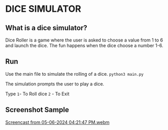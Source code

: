 # DICE SIMULATOR

## What is a dice simulator?

Dice Roller is a game where the user is asked to choose a value from 1 to 6 and launch the dice.
The fun happens when the dice choose a number 1-6.

## Run
Use the main file to simulate the rolling of a dice.
`python3 main.py`

The simulation prompts the user to play a dice.

Type `1`- To Roll dice
      `2` - To Exit
     
## Screenshot Sample
[Screencast from 05-06-2024 04:21:47 PM.webm](https://github.com/kevinwangombe/dice-simulator/assets/94932591/f71459f3-175c-4899-ad35-ba43fcce85b9)
